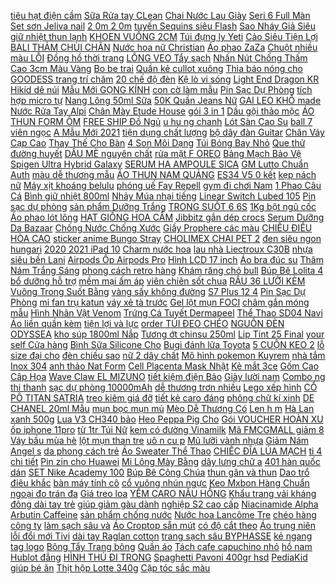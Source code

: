 [ tiêu hạt điện cầm](https://cuahang1.github.io/p0/5/708/may-xay-tieu-tu-dong-cam-tay-may-xay-tieu-hat-dien-cam-tay-loi-xay-gom-mua-hang-online/) [ Sữa Rửa tay CLean](https://cuahang1.github.io/p0/15/989/sua-rua-tay-clean-480ml-mua-hang-online/) [ Chai Nước Lau Giày](https://cuahang1.github.io/p0/13/748/chai-nuoc-lau-giay-plac-mua-hang-online/) [ Seri 6 Full Màn](https://cuahang1.github.io/p0/10/363/dong-ho-thong-minh-hw22-pro-seri-6-full-man-hinh-thay-anh-nen-sac-khong-day-nghe-goi-ket-noi-bluetooth-50-mua-hang-online/) [ Set sơn Jeliva nail](https://cuahang1.github.io/p0/0/371/set-son-jeliva-nail-60-mau-mua-hang-online/) [ 2 0m 2 0m](https://cuahang1.github.io/p0/1/580/man-tuyn-det-1010-kt-12m-x-20m-16m-x-20m-18m-x-20m-20m-x-22m-mua-hang-online/) [ tuyến Sequins siêu Flash](https://cuahang1.github.io/p0/13/652/kim-tuyen-sequins-sieu-flash-ma-9725-mua-hang-online/) [ Sao Nháy Giả Siêu](https://cuahang1.github.io/p0/5/176/hoa-cuc-hoa-mi-cuc-sao-nhay-gia-sieu-dep-nhieu-hoa-sinh-dong-nhu-that-mua-hang-online/) [ giữ nhiệt thun lạnh](https://cuahang1.github.io/p0/0/439/re-vo-dich-ao-giu-nhiet-thun-lanh-ao-thun-co-3-phan-danh-cho-ban-nu-mua-hang-online/) [KHOEN VUÔNG 2CM](https://cuahang1.github.io/p0/13/450/khoen-vuong-2cm-mua-hang-online/) [ Túi đựng ly Yeti](https://cuahang1.github.io/p0/15/86/tui-dung-ly-yeti-duoc-chon-mau-mua-hang-online/) [ Cảo Siêu Tiện Lợi](https://cuahang1.github.io/p0/17/834/sieu-tien-dung-khuon-lam-banh-xep-banh-ha-cao-sieu-tien-loi-sieu-nhanh-mua-hang-online/) [ BALI THẢM CHÙI CHÂN](https://cuahang1.github.io/p0/3/673/tham-bep-bali-tham-chui-chan-bali-nha-bep-mua-hang-online/) [ Nước hoa nữ Christian](https://cuahang1.github.io/p0/12/307/nuoc-hoa-nu-christian-dior-sakura-edp-125ml-tester-mua-hang-online/) [Áo phao ZaZa](https://cuahang1.github.io/p0/16/634/ao-phao-zaza-mua-hang-online/) [Chuột nhiều màu LỖI](https://cuahang1.github.io/p0/15/760/chuot-nhieu-mau-loi-mua-hang-online/) [ Đồng hồ thời trang](https://cuahang1.github.io/p0/1/640/dong-ho-thoi-trang-nu-mat-khong-so-day-silicon-att77-mua-hang-online/) [ LÔNG VEO Tẩy sạch](https://cuahang1.github.io/p0/7/995/wax-long-veo-tay-sach-moi-vung-long-tang-kem-giay-wax-va-que-gat-mua-hang-online/) [ Nhấn Nút Chống Thấm](https://cuahang1.github.io/p0/12/577/cong-tac-nhan-nut-chong-tham-nuoc-12mm-250v-tien-dung-mua-hang-online/) [ Cao 3cm Màu Vàng](https://cuahang1.github.io/p0/4/203/dia-su-sau-long-20cm-cao-3cm-mau-vang-pastel-dia-su-trang-men-cao-cap-mua-hang-online/) [Bo be trai](https://cuahang1.github.io/p0/16/832/bo-be-trai-mua-hang-online/) [ Quần kẻ cullot xuông](https://cuahang1.github.io/p0/15/234/quan-ke-cullot-xuong-freeship-extra-mua-hang-online/) [ Thìa báo nóng cho](https://cuahang1.github.io/p0/15/98/thia-bao-nong-cho-be-mua-hang-online/) [ GOODESS trang trí chăm](https://cuahang1.github.io/p0/0/538/son-gel-thach-cute-goodess-trang-tri-cham-soc-mong-lam-nail-mua-hang-online/) [ 20 chế độ đèn](https://cuahang1.github.io/p0/11/40/ban-phim-co-gaming-zk4-pro-led-rgb-nut-tron-vien-bac-phim-co-noi-sieu-nay-cao-cap-fullsize-20-che-do-den-led-mua-hang-online/) [ Kệ lò vi sóng](https://cuahang1.github.io/p0/8/640/ke-lo-vi-song-chu-c-co-anh-that-mua-hang-online/) [ Light End Dragon KR](https://cuahang1.github.io/p0/13/686/the-yugioh-light-end-dragon-kr-ultra-rare-mua-hang-online/) [Hikid dê núi](https://cuahang1.github.io/p0/8/365/hikid-de-nui-mua-hang-online/) [ Mẫu Mới GỌNG KÍNH](https://cuahang1.github.io/p0/5/342/sieu-pham-mau-moi-gong-kinh-thoi-trang-cao-cap-go-mo-sao-sai-mua-hang-online/) [ con cờ làm mẫu](https://cuahang1.github.io/p0/5/372/de-5-con-co-lam-mau-nails-mua-hang-online/) [ Pin Sạc Dự Phòng](https://cuahang1.github.io/p0/0/89/6-pscset-pin-sac-du-phong-hello-pin-sac-du-phong-hinh-anh-hoat-hinh-mua-hang-online/) [ tích hợp micro tự](https://cuahang1.github.io/p0/11/862/webcam-logitech-c310c270c270i-hd-webcam-tich-hop-micro-tu-dong-giam-tieng-on-thich-hop-hoc-online-livestream-mua-hang-online/) [ Nang Lông 50ml Sữa](https://cuahang1.github.io/p0/6/273/lieu-trinh-chuyen-viem-nang-long-dac-biet-xit-viem-nang-long-50ml-sua-tam-viem-nang-long-500ml-mua-hang-online/) [ 50K Quần Jeans Nữ](https://cuahang1.github.io/p0/2/562/ma-1010fashionsale30-giam-10k-don-50k-quan-jeans-nu-simple-jeans-lung-cao-dang-suong-ong-rong-ulzzang-cuc-chat-420-mua-hang-online/) [ GAI LEO KHÔ made](https://cuahang1.github.io/p0/17/6/cay-ca-gai-leo-kho-made-in-vietnam-mua-hang-online/) [ Nước Rửa Tay Alpi](https://cuahang1.github.io/p0/9/406/nuoc-rua-tay-alpi-fresh-hand-cream-soap-500ml-duc-mua-hang-online/) [ Chân Mày Etude House](https://cuahang1.github.io/p0/16/806/mascara-chan-may-etude-house-color-my-brow-mua-hang-online/) [ gói 3 in 1](https://cuahang1.github.io/p0/3/169/ca-phe-trung-nguyen-g7-bich-100-goi-3-in-1cafe-sua-hoa-tan-tang-2-goi-nho-uong-lien-tien-dung-heaven-store-mua-hang-online/) [ Dầu gội thảo mộc](https://cuahang1.github.io/p0/10/758/dau-goi-thao-moc-handmade-mui-huong-cua-me-mua-hang-online/) [ ÁO THUN FORM ÔM](https://cuahang1.github.io/p0/15/462/ao-thun-form-om-catshop-mua-hang-online/) [ FREE SHIP Đồ Ngủ](https://cuahang1.github.io/p0/3/664/free-ship-do-ngu-nudo-bo-pijama-lua-tay-dai-hoa-tiet-chat-lieu-satin-mua-hang-online/) [ u hu ng chanh](https://cuahang1.github.io/p0/11/537/minion-plus-tinh-dau-hung-chanh-va-sap-giu-am-rom-say-minion-mua-hang-online/) [ Lót Sàn Cao Su](https://cuahang1.github.io/p0/5/488/tham-lot-san-cao-su-xe-xe-grand-i10-hang-cao-su-duc-ko-mui-mua-hang-online/) [ ball 7 viên ngọc](https://cuahang1.github.io/p0/0/80/mo-hinh-nhan-vat-son-goku-ss3-cao-22cm-dragon-ball-7-vien-ngoc-rong-mua-hang-online/) [ A Mẫu Mới 2021](https://cuahang1.github.io/p0/1/451/ke-chu-a-mau-moi-2021-tang-qua-xinh-cho-be-do-choi-cho-tre-so-sinh-mua-hang-online/) [ tiện dụng chất lượng](https://cuahang1.github.io/p0/4/625/day-dat-thu-cung-di-dao-tien-dung-chat-luong-cao-mua-hang-online/) [ bộ dây đàn Guitar](https://cuahang1.github.io/p0/9/231/1-bo-day-dan-guitar-dien-bang-kim-loai-mua-hang-online/) [ Chân Váy Cạp Cao](https://cuahang1.github.io/p0/0/805/chan-vay-cap-cao-phong-cach-don-gian-kem-quan-trong-v7-mua-hang-online/) [ Thay Thế Cho Bàn](https://cuahang1.github.io/p0/12/18/bo-104-nut-tron-thay-the-cho-ban-phim-cherry-mx-mua-hang-online/) [ 4 Son Môi Dạng](https://cuahang1.github.io/p0/5/927/bo-4-son-moi-dang-kem-li-ho-tro-duong-am-lau-troi-trang-diem-chuyen-nghiep-mua-hang-online/) [Túi Bóng Bay Nhỏ](https://cuahang1.github.io/p0/14/846/tui-bong-bay-nho-mua-hang-online/) [ Que thử đường huyết](https://cuahang1.github.io/p0/4/210/que-thu-duong-huyet-clever-check-td-4230-lo-25-que-mua-hang-online/) [DẦU MÈ nguyên chất](https://cuahang1.github.io/p0/16/378/dau-me-nguyen-chat-mua-hang-online/) [ rửa mặt F OREO](https://cuahang1.github.io/p0/6/589/chinh-hang-may-rua-mat-foreo-luna-mini-2-moi-hang-trung-bay-mua-hang-online/) [ Bảng Mạch Bảo Vệ](https://cuahang1.github.io/p0/12/697/bang-mach-bao-ve-pin-lithium-uffriend-3s-12v-40a-kem-phu-kien-mua-hang-online/) [ Spigen Ultra Hybrid Galaxy](https://cuahang1.github.io/p0/11/847/op-lung-spigen-ultra-hybrid-galaxy-s21-ultra-s21-plus-5g-chong-soc-chuan-quan-doi-my-mua-hang-online/) [ SERUM HA AMPOULE SICA](https://cuahang1.github.io/p0/0/312/serum-ha-ampoule-sica-white-mua-hang-online/) [ GM Lutto Chuẩn Auth](https://cuahang1.github.io/p0/10/857/gong-kinh-gm-lutto-chuan-auth-gong-kinh-han-quoc-mua-hang-online/) [ màu dễ thương mẫu](https://cuahang1.github.io/p0/16/165/ga-chun-boc-dem-m6-m8-kem-2-vo-goi-poly-cotton-tong-mau-de-thuong-mau-moi-mua-hang-online/) [ ÁO THUN NAM QUẢNG](https://cuahang1.github.io/p0/16/990/ao-thun-nam-quang-chau-mua-hang-online/) [ ES34 V5 0 kết](https://cuahang1.github.io/p0/7/230/tai-nghe-bluetooth-true-wireless-hoco-es34-v50-ket-noi-tung-tai-rieng-le-mua-hang-online/) [kẹp nách nữ](https://cuahang1.github.io/p0/14/567/kep-nach-nu-mua-hang-online/) [ Máy xịt khoáng belulu](https://cuahang1.github.io/p0/12/841/may-xit-khoang-belulu-moist-mist-mua-hang-online/) [ phóng uế Fay Repell](https://cuahang1.github.io/p0/5/937/ngan-phong-ue-fay-repell-400ml-xua-duoi-ngan-chan-thu-phong-ue-hieu-qua-mua-hang-online/) [ gym đi chơi Nam](https://cuahang1.github.io/p0/9/293/quan-3-soc-the-thao-tap-gym-di-choi-nam-nu-unisex-phuc-gym-store-mua-hang-online/) [ 1 Phao Câu Cá](https://cuahang1.github.io/p0/17/575/1-phao-cau-ca-bang-nhua-eva-mua-hang-online/) [Bình giữ nhiệt 800ml](https://cuahang1.github.io/p0/13/550/binh-giu-nhiet-800ml-mua-hang-online/) [ Nhảy Múa nhại tiếng](https://cuahang1.github.io/p0/9/56/xuong-rong-nhay-mua-nhai-tieng-sac-usb-hat-tieng-viet-mua-hang-online/) [ Linear Switch Lubed 105](https://cuahang1.github.io/p0/12/583/jwick-linear-switch-lubed-105-205-lua-chon-thay-the-gateron-akko-cs-jwick-red-jwick-yellow-jwick-clear-vck-mua-hang-online/) [ Pin sạc dự phòng](https://cuahang1.github.io/p0/15/130/pin-sac-du-phong-xiaomi-5000-mah-mua-hang-online/) [ sản phẩm Dưỡng Trắng](https://cuahang1.github.io/p0/0/838/bo-3-san-pham-duong-trang-bao-ve-da-ban-ngay-narguerite-mua-hang-online/) [ TRONG SUỐT 6 6S](https://cuahang1.github.io/p0/6/973/kinh-cuong-luc-iphone-trong-suot-66s-6plus6s-plus-77plus-xxs11pro-xsmax11promax-xr11-mua-hang-online/) [ 1Kg bột ngũ cốc](https://cuahang1.github.io/p0/12/482/1kg-bot-ngu-coc-12-loai-hat-xuong-nha-lam-co-day-du-giay-atvstp-mua-hang-online/) [ Áo phao lót lông](https://cuahang1.github.io/p0/13/374/ao-phao-lot-long-cao-cap-mua-hang-online/) [ HẠT GIỐNG HOA CẨM](https://cuahang1.github.io/p0/6/459/100h-hat-giong-hoa-cam-chuong-kep-mix-mua-hang-online/) [ Jibbitz gắn dép crocs](https://cuahang1.github.io/p0/9/975/jibbitz-gan-dep-crocs-mau-tra-sua-mua-hang-online/) [Serum Dưỡng Da Bazaar](https://cuahang1.github.io/p0/5/247/serum-duong-da-bazaar-mua-hang-online/) [ Chống Nước Chống Xước](https://cuahang1.github.io/p0/2/405/vi-nam-cam-tay-luxury-cao-cap-da-pu-chong-nuoc-chong-xuoc-cuc-tot-mua-hang-online/) [ Giầy Prophere các màu](https://cuahang1.github.io/p0/5/198/tang-moc-khoa-giay-prophere-cac-mau-cao-cap-fullbox-mua-hang-online/) [ CHIẾU ĐIỀU HÒA CAO](https://cuahang1.github.io/p0/9/576/chieu-dieu-hoa-cao-su-non-latex-5d-mua-hang-online/) [ sticker anime Bungo Stray](https://cuahang1.github.io/p0/16/518/bo-hinh-dan-sticker-anime-bungo-stray-dogs-doi-mat-tham-sieu-nhien-mua-hang-online/) [ CHOLIMEX CHAI PET 2](https://cuahang1.github.io/p0/9/62/tuong-ot-cholimex-chai-pet-21kg-mua-hang-online/) [ đen siêu ngon hungari](https://cuahang1.github.io/p0/6/356/20h-ot-den-sieu-ngon-hungari-chiu-han-tot-de-trong-mua-hang-online/) [ 2020 2021 iPad 10](https://cuahang1.github.io/p0/10/24/op-silicon-deo-ipad-air-4-109-2020-pro-11-2020-pro-m1-11-2021-pro-129-20202021-ipad-102-co-khay-de-but-mua-hang-online/) [Charm nước hoa](https://cuahang1.github.io/p0/13/826/charm-nuoc-hoa-mua-hang-online/) [ lau nhà Liectroux C30B](https://cuahang1.github.io/p0/12/647/hang-chinh-hang-moi-100-robot-hut-bui-lau-nha-liectroux-c30b-cua-duc-mua-hang-online/) [ nhựa siêu bền Lani](https://cuahang1.github.io/p0/9/788/tang-to-vit-gong-kinh-can-thoi-trang-unisex-dang-vuong-nhua-sieu-ben-lani-3331-lap-mat-can-theo-yeu-cau-mua-hang-online/) [ Airpods Ốp Airpods Pro](https://cuahang1.github.io/p0/16/31/case-airpods-op-airpods-pro-da-cao-cap-mua-hang-online/) [ Hình LCD 17 inch](https://cuahang1.github.io/p0/9/221/gia-do-man-hinh-may-tinh-nhap-khau-chinh-hang-north-bayou-f160-lap-cho-man-hinh-lcd-17-inch-30-inch-mua-hang-online/) [ Áo bra đúc su](https://cuahang1.github.io/p0/4/518/ao-bra-duc-su-in-hinh-doraemon-doremon-de-thuong-cute-mau-hinh-ngau-nhien-mua-hang-online/) [ Thâm Nám Trắng Sáng](https://cuahang1.github.io/p0/2/392/hang-nhap-khau-kem-rau-ma-duong-am-phuc-hoi-giam-tham-nam-trang-sang-da-chong-lao-hoa-goodndoc-centella-repair-cream-mua-hang-online/) [ phong cách retro hàng](https://cuahang1.github.io/p0/6/504/chan-vay-xep-ly-dang-chu-a-mau-nau-tang-kem-dai-phong-cach-retro-hang-san-mua-hang-online/) [Khám răng chó bull](https://cuahang1.github.io/p0/15/713/kham-rang-cho-bull-mua-hang-online/) [ Búp Bê Lolita 4](https://cuahang1.github.io/p0/11/677/giay-bup-be-lolita-4-cm-day-chun-om-chan-phong-cach-han-quoc-mua-hang-online/) [ bổ dưỡng hỗ trợ](https://cuahang1.github.io/p0/10/102/thanh-com-lut-ngu-coc-herbslim-thom-ngon-bo-duong-ho-tro-giam-can-my-vans-beauty-mua-hang-online/) [ mềm mại ấm áp](https://cuahang1.github.io/p0/2/518/vay-nhung-tam-lot-ni-mem-mai-am-ap-cho-be-gai-vay-be-gai-mau-do-de-thuong-mua-hang-online/) [ viên chiên sốt chua](https://cuahang1.github.io/p0/13/594/ca-vien-chien-sot-chua-cay-mua-hang-online/) [ RÂU 36 LƯỠI KÈM](https://cuahang1.github.io/p0/4/341/bo-cao-rau-36-luoi-kem-tuyp-kem-mua-hang-online/) [ Vuông Trong Suốt Bằng](https://cuahang1.github.io/p0/9/442/hop-vuong-trong-suot-bang-nhua-dung-trang-sucthuoc-tien-dung-mua-hang-online/) [ vàng sấy không đường](https://cuahang1.github.io/p0/10/394/nho-kho-vang-say-khong-duong-500gr-mua-hang-online/) [ S7 Plus 12 4](https://cuahang1.github.io/p0/8/777/tui-dung-may-tinh-bang-samsung-galaxy-tab-s7-plus-124-sm-t970-t975-t976-2020-s7-11-sm-t870-sm-t875-mua-hang-online/) [ Pin Sạc Dự Phòng](https://cuahang1.github.io/p0/7/263/pin-sac-du-phong-xiaomi-redmi-10000mah-vxn4286gl-hang-chinh-hang-mua-hang-online/) [mi fan trụ katun](https://cuahang1.github.io/p0/2/316/mi-fan-tru-katun-mua-hang-online/) [ váy xẻ tà trước](https://cuahang1.github.io/p0/10/781/chan-vay-xe-ta-truoc-bigsize-midi-chu-a-ulzzang-han-quoc-mau-den-andushop-mua-hang-online/) [ Gel lột mụn FOCI](https://cuahang1.github.io/p0/2/635/gel-lot-mun-foci-peeling-pack-mua-hang-online/) [ châm gắn móng mẫu](https://cuahang1.github.io/p0/8/540/set-5-chiec-de-gan-mong-gia-tap-ve-nail-de-nam-cham-gan-mong-mau-chuyen-dung-mua-hang-online/) [ Hình Nhân Vật Venom](https://cuahang1.github.io/p0/0/309/mo-hinh-nhan-vat-venom-mau-den-18cm-mua-hang-online/) [ Trứng Cá Tuyết Dermapeel](https://cuahang1.github.io/p0/10/240/bo-vi-tao-trung-ca-tuyet-dermapeel-combo-tre-hoa-lan-da-sach-mun-xoa-nhan-tai-tao-mo-da-5-na-dermapeel-mua-hang-online/) [ Thể Thao SD04 Navi](https://cuahang1.github.io/p0/14/467/giay-the-thao-sd04-navi-dincox-mua-hang-online/) [ Áo liền quần kèm](https://cuahang1.github.io/p0/0/912/ao-lien-quan-kem-mu-soi-cotton-mem-thoi-trang-be-gai-mua-hang-online/) [ tiện lợi và lực](https://cuahang1.github.io/p0/0/472/doi-moi-nhat-may-hut-bui-cam-tay-yangzi-vo-cung-tien-loi-va-luc-hut-cuc-khoe-mua-hang-online/) [ order TÚI ĐEO CHÉO](https://cuahang1.github.io/p0/15/897/order-tui-deo-cheo-mini-mua-hang-online/) [NGUỒN ĐÈN ODYSSEA](https://cuahang1.github.io/p0/17/784/nguon-den-odyssea-mua-hang-online/) [ kho súp 1800ml Nắp](https://cuahang1.github.io/p0/5/300/tho-comcanh-thit-kho-sup-1800ml-nap-daisy-lys-trang-nga-minh-long-i-viet-nam-mua-hang-online/) [Tương ớt chinsu 250ml](https://cuahang1.github.io/p0/14/634/tuong-ot-chinsu-250ml-mua-hang-online/) [ Lip Tint 25 Final](https://cuahang1.github.io/p0/4/150/best-sellerson-kem-li-bbia-last-velvet-lip-tint-25-final-note-5g-mau-do-nau-dat-mua-hang-online/) [ your self Cửa hàng](https://cuahang1.github.io/p0/11/697/bo-tranh-anh-bts-love-your-self-cua-hang-kpop-mua-hang-online/) [ Bình Sữa Silicone Cho](https://cuahang1.github.io/p0/17/864/binh-sua-silicone-cho-be-2-trong-1-mua-hang-online/) [ Bugi đánh lửa Toyota](https://cuahang1.github.io/p0/16/541/bugi-danh-lua-toyota-altis-2012-mua-hang-online/) [ 5 CUỘN KEO 2](https://cuahang1.github.io/p0/3/416/combo-5-cuon-keo-2-mat-mua-hang-online/) [ lỗ size đại cho](https://cuahang1.github.io/p0/10/694/ao-ba-lo-size-dai-cho-be-trai-20-45kg-mua-hang-online/) [đèn chiếu sao](https://cuahang1.github.io/p0/14/583/den-chieu-sao-mua-hang-online/) [ nữ 2 dây chất](https://cuahang1.github.io/p0/3/696/bo-dap-li-nu-2-day-chat-dui-lua-mem-mat-nhe-nhang-set-bo-he-mac-nha-nu-mua-hang-online/) [ Mô hình pokemon Kuyrem](https://cuahang1.github.io/p0/14/964/mo-hinh-pokemon-kuyrem-tomy-mua-hang-online/) [ nhà tắm Inox 304](https://cuahang1.github.io/p0/16/511/gia-treo-khan-nha-tam-inox-304-loai-1-chan-de-daccuc-chac-chan-mua-hang-online/) [ anh thảo Nat Form](https://cuahang1.github.io/p0/12/555/co-video-mua-hang-bill-phap-tinh-dau-hoa-anh-thao-natform-hang-noi-dia-mua-hang-online/) [ Cell Placenta Mask Nhật](https://cuahang1.github.io/p0/6/60/mat-na-nhau-thai-cuu-hang-chuan-auth-mat-na-rwine-beauty-stem-cell-placenta-mask-nhat-ban-date-moi-cs23-mua-hang-online/) [Kẻ mắt 3ce](https://cuahang1.github.io/p0/14/68/ke-mat-3ce-mua-hang-online/) [ Gốm Cao Câp Họa](https://cuahang1.github.io/p0/0/646/dia-gom-cao-cap-hoa-tiet-chim-mua-hang-online/) [ Wave Claw EL MIZUNO](https://cuahang1.github.io/p0/14/17/giay-cau-long-wave-claw-el-mizuno-71ga208019-mua-hang-online/) [ tiết kiệm điện Bảo](https://cuahang1.github.io/p0/10/677/am-sieu-toc-inox-304-cat-a-cong-suat-1500w-dun-sieu-nhanh-sieu-tiet-kiem-dien-bao-hanh-1-nam-mua-hang-online/) [Giày lười nam](https://cuahang1.github.io/p0/14/684/giay-luoi-nam-mua-hang-online/) [ Combo ng thi thanh](https://cuahang1.github.io/p0/13/297/combo-ng-thi-thanh-hoa-mua-hang-online/) [ sạc dự phòng 10000mAh](https://cuahang1.github.io/p0/15/749/pin-sac-du-phong-10000mah-xmobile-mua-hang-online/) [ dễ thương trơn nhiều](https://cuahang1.github.io/p0/11/340/tat-vo-nu-co-cao-dai-de-thuong-tron-nhieu-mau-phong-cach-vintage-han-quoc-mua-hang-online/) [Lego xếp hình](https://cuahang1.github.io/p0/14/336/lego-xep-hinh-mua-hang-online/) [ CỔ PÔ TITAN SATRIA](https://cuahang1.github.io/p0/16/747/co-po-titan-satria-raider-fi-mua-hang-online/) [ treo kiêm giá đỡ](https://cuahang1.github.io/p0/12/83/headphone-stand-gia-treo-kiem-gia-do-tai-nghe-than-nhom-chan-de-hinh-vuong-chac-chan-mua-hang-online/) [ tiết kẻ caro đáng](https://cuahang1.github.io/p0/7/120/chan-ga-goi-emmibedding-chat-lieu-cotton-poly-hoa-tiet-ke-caro-dang-yeu-du-size-mien-phi-bo-chun-mua-hang-online/) [ phông chữ kí xinh](https://cuahang1.github.io/p0/1/94/ao-phong-chu-ki-xinh-135-mua-hang-online/) [ DE CHANEL 20ml Mẫu](https://cuahang1.github.io/p0/1/670/nuoc-hoa-mini-bleu-de-chanel-20ml-mau-tao-mua-hang-online/) [ mụn bọc mụn mủ](https://cuahang1.github.io/p0/8/363/erylik-kem-boi-mun-trung-ca-het-mun-boc-mun-mu-trung-ca-mun-an-mun-dau-den-cua-phap-mua-hang-online/) [ Mèo Dễ Thương Có](https://cuahang1.github.io/p0/9/195/tai-nghe-meo-bluetooth-chup-tai-tai-meo-de-thuong-co-mic-am-bass-manh-me-nghe-cuc-hay-bao-hanh-12-thang-mua-hang-online/) [Len h m](https://cuahang1.github.io/p0/14/254/len-hm-mua-hang-online/) [ Hà Lan xanh 500g](https://cuahang1.github.io/p0/10/774/dau-ha-lan-xanh-500g-my-mua-hang-online/) [ Lua V3 CH340 bảo](https://cuahang1.github.io/p0/8/466/kit-rf-thu-phat-wifi-esp8266-nodemcu-lua-v3-ch340-bao-hanh-6-thang-mua-hang-online/) [ Heo Peppa Pig Cho](https://cuahang1.github.io/p0/15/225/balo-heo-peppa-pig-cho-be-yeu-mua-hang-online/) [ Gói VOUCHER HOÀN XU](https://cuahang1.github.io/p0/10/761/goi-voucher-hoan-xu-xtra-mua-hang-online/) [ốp iphone 11pro](https://cuahang1.github.io/p0/16/399/op-iphone-11pro-mua-hang-online/) [ từ 1tr Túi Nữ](https://cuahang1.github.io/p0/0/376/ma-fashionpremium10-giam-10-don-tu-1tr-tui-nu-furla-1927-mini-crossbody-ares-mua-hang-online/) [ kem có đường Vinamilk](https://cuahang1.github.io/p0/11/843/sua-nguyen-kem-co-duong-vinamilk-dinh-duong-900g-mua-hang-online/) [ Mã FMCGMALL giảm 8](https://cuahang1.github.io/p0/4/863/ma-fmcgmall-giam-8-don-tu-250k-xa-phong-giam-mun-co-the-sau-7-ngay-derladie-body-cleansing-bar-for-blemish-skin-50g-mua-hang-online/) [ Váy bầu mùa hè](https://cuahang1.github.io/p0/5/269/vay-bau-mua-he-2020-dam-bau-cong-so-dep-dang-chuan-mua-hang-online/) [ lột mụn than tre](https://cuahang1.github.io/p0/13/372/gel-lot-mun-than-tre-le-thanh-mua-hang-online/) [ uô n cu p](https://cuahang1.github.io/p0/13/477/luoc-uon-cup-nova-ttmhhh-mua-hang-online/) [Mũ lưỡi vành nhựa](https://cuahang1.github.io/p0/18/115/mu-luoi-vanh-nhua-mua-hang-online/) [ Giảm Nám Angel s](https://cuahang1.github.io/p0/7/964/huyet-thanh-truyen-trang-ho-tro-giam-nam-angels-liquid-glutathione-niacinamide-v-ampoule-mua-hang-online/) [ da phong cách trẻ](https://cuahang1.github.io/p0/4/640/dong-ho-day-da-phong-cach-tre-trung-don-gian-cho-nu-mua-hang-online/) [ Áo Sweater Thể Thao](https://cuahang1.github.io/p0/13/237/ao-sweater-the-thaoxa-kho-mua-hang-online/) [ CHIẾC ĐĨA LÚA MẠCH](https://cuahang1.github.io/p0/3/547/set-8-chiec-dia-lua-mach-mau-moi-tone-mau-pastel-ngot-ngao-combo-8c-dia-lua-mach-mua-hang-online/) [ ti 4 chi tiết](https://cuahang1.github.io/p0/6/353/bo-choi-co-binh-sua-va-num-ti-4-chi-tiet-tien-loi-mua-hang-online/) [ Pin zin cho Huawei](https://cuahang1.github.io/p0/14/11/pin-zin-cho-huawei-y5-2017-hb405979ecw-3020mah-mua-hang-online/) [ Mi Lông Mày Bằng](https://cuahang1.github.io/p0/7/790/hang-moi-ve-1-luoc-chai-long-mi-long-may-bang-thep-khong-gi-gap-gon-tien-dung-mua-hang-online/) [ dây lưng chữ a](https://cuahang1.github.io/p0/15/33/day-lung-chu-a-dep-mua-hang-online/) [ 401 hàn quốc dán](https://cuahang1.github.io/p0/0/822/keo-401-han-quoc-dan-mong-gia-dinh-da-sieu-chac-mua-hang-online/) [ SET Nike Academy 100](https://cuahang1.github.io/p0/0/814/auth-set-nike-academy-100-poly-san-size-m-a-a-mua-hang-online/) [ Búp Bê Công Chúa](https://cuahang1.github.io/p0/4/29/giay-bup-be-cong-chua-dinh-da-ong-anh-cho-be-giay-tre-em-21238-1-mua-hang-online/) [ thun gân và thun](https://cuahang1.github.io/p0/2/531/ao-tay-dai-thun-gan-va-thun-tron-mua-hang-online/) [ Dao trổ điêu khắc](https://cuahang1.github.io/p0/2/886/dao-tro-dieu-khac-kem-6-luoi-mua-hang-online/) [ bàn máy tính cô](https://cuahang1.github.io/p0/16/316/tui-gio-de-ban-may-tinh-co-gai-de-thuong-mau-hong-ke-soc-nha-vai-lanh-vai-nghe-thuat-tru-my-pham-mua-hang-online/) [ cổ vuông nhún ngực](https://cuahang1.github.io/p0/4/26/dam-hoa-co-vuong-nhun-nguc-xe-ta-mua-hang-online/) [Keo Mxbon Hàng Chuẩn](https://cuahang1.github.io/p0/0/802/keo-mxbon-hang-chuan-mua-hang-online/) [ ngoại đo trán đa](https://cuahang1.github.io/p0/2/689/nhiet-ke-hong-ngoai-do-tran-da-nang-kaneko-a200-mua-hang-online/) [Giá treo loa](https://cuahang1.github.io/p0/15/775/gia-treo-loa-mua-hang-online/) [ YẾM CARO NÂU HỒNG](https://cuahang1.github.io/p0/16/548/set-yem-caro-nau-hong-den-mua-hang-online/) [ Khẩu trang vải kháng](https://cuahang1.github.io/p0/6/344/khau-trang-vai-khang-khuan-cao-cap-egan-kt01-mua-hang-online/) [ đông dài tay trẻ](https://cuahang1.github.io/p0/3/294/bo-quan-ao-thu-dong-dai-tay-tre-em-snoopy-phong-cach-the-thao-han-quoc-cho-be-trai-va-gai-8-18kg-mua-hang-online/) [ giúp giảm gàu dành](https://cuahang1.github.io/p0/1/82/dau-goi-giup-giam-gau-danh-cho-da-dau-dau-ngua-vichy-dercos-anti-dandruff-advanced-action-shampoo-200ml-mua-hang-online/) [ nghiệp S2 cao cấp](https://cuahang1.github.io/p0/4/885/combo-9-dau-tua-vit-total-tacsd3091-duoc-lam-bang-chat-lieu-thep-cong-nghiep-s2-cao-cap-tang-kem-theo-1-mui-vit-total-mua-hang-online/) [ Niacinamide Alpha Arbutin Caffeine](https://cuahang1.github.io/p0/6/844/the-ordinary-bo-suu-tap-huyet-thanh-niacinamide-alpha-arbutin-caffeine-lactic-acid-retinol-30ml-mua-hang-online/) [ sản phẩm chống nước](https://cuahang1.github.io/p0/1/573/dong-ho-nam-skmei-sk063-day-kim-loai-anh-that-san-pham-day-du-full-hop-san-pham-chong-nuoc-chong-xuoc-mua-hang-online/) [ Nước hoa Lancôme Tre](https://cuahang1.github.io/p0/8/18/nuoc-hoa-lancome-tresor-ma-mp20-mua-hang-online/) [ chéo hàng công ty](https://cuahang1.github.io/p0/16/723/tui-da-nam-deo-cheo-hang-cong-tyduy-viet-cua-viet-nam-san-xuat-chat-luong-phong-cach-tre-trung-mua-hang-online/) [ làm sạch sâu và](https://cuahang1.github.io/p0/1/592/cosskinc-giam-120k-skinceuticals-simply-clean-gel-da-tac-dong-giup-lam-sach-sau-va-thu-nho-lo-chan-long-200ml-mua-hang-online/) [ Áo Croptop sẵn mút](https://cuahang1.github.io/p0/2/89/ao-croptop-san-mut-nguc-mua-hang-online/) [ có độ cắt theo](https://cuahang1.github.io/p0/8/221/kinh-can-rb-co-do-cat-theo-yeu-cau-mua-hang-online/) [Áo trung niên](https://cuahang1.github.io/p0/17/896/ao-trung-nien-mua-hang-online/) [ lỗi đổi mới Tivi](https://cuahang1.github.io/p0/12/474/giao-1h-bao-hanh-loi-doi-moi-tivi-box-dieu-khien-giong-noi-qled-tv-ram-4g-rom-32g-chinh-hang-baohanh-loi-doi-moi-mua-hang-online/) [ dài tay Raglan cotton](https://cuahang1.github.io/p0/8/743/bo-dai-tay-raglan-cotton-borip-be-trai-sz-10-23kg-mua-hang-online/) [ trang sạch sâu BYPHASSE](https://cuahang1.github.io/p0/0/689/nuoc-tay-trang-sach-sau-byphasse-500ml-mua-hang-online/) [ kẻ ngang tag logo](https://cuahang1.github.io/p0/10/526/ao-sweater-ke-ngang-tag-logo-cao-su-mua-hang-online/) [ Bông Tẩy Trang bông](https://cuahang1.github.io/p0/5/882/bong-tay-trang-bong-dap-toner-vov-nhat-ban-hop-100-to-mua-hang-online/) [Quần áo](https://cuahang1.github.io/p0/15/747/quan-ao-mua-hang-online/) [Tách cafe capuchino nhỏ](https://cuahang1.github.io/p0/18/75/tach-cafe-capuchino-nho-mua-hang-online/) [ hồ nam Hublot đẳng](https://cuahang1.github.io/p0/6/883/hublotvien-tron-dong-ho-nam-hublot-dang-cap-thoi-trang-mat-42mm-day-da-bao-hanh-12-thang-mua-hang-online/) [ HÌNH THÚ ĐI TRONG](https://cuahang1.github.io/p0/9/188/dep-bong-ni-hinh-thu-di-trong-nha-danh-cho-nguoi-lon-mua-hang-online/) [ Spaghetti Pavoni 400gr hsd](https://cuahang1.github.io/p0/6/475/my-y-spaghetti-pavoni-400gr-hsd-11112023-mua-hang-online/) [ PediaKid giúp bé ăn](https://cuahang1.github.io/p0/16/236/vitamin-pediakid-giup-be-an-ngon-mua-hang-online/) [Thịt hộp Lotte 340g](https://cuahang1.github.io/p0/5/145/thit-hop-lotte-340g-mua-hang-online/) [Cặp tóc sắc màu](https://cuahang1.github.io/p0/15/114/cap-toc-sac-mau-mua-hang-online/) 